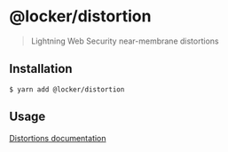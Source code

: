 # @locker/distortion

> Lightning Web Security near-membrane distortions

## Installation

```shell
$ yarn add @locker/distortion
```

## Usage

[Distortions documentation](https://github.com/salesforce-experience-platform-emu/locker/blob/main/packages/%40locker/distortion/docs/distortions.md)
